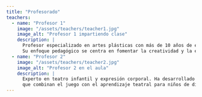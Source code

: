 ```yaml
---
title: "Profesorado"
teachers:
  - name: "Profesor 1"
    image: "/assets/teachers/teacher1.jpg"
    image_alt: "Profesor 1 impartiendo clase"
    description: |
      Profesor especializado en artes plásticas con más de 10 años de experiencia en educación infantil.
      Su enfoque pedagógico se centra en fomentar la creatividad y la expresión artística en los niños.
  - name: "Profesor 2"
    image: "/assets/teachers/teacher2.jpg"
    image_alt: "Profesor 2 en el aula"
    description: |
      Experto en teatro infantil y expresión corporal. Ha desarrollado programas educativos
      que combinan el juego con el aprendizaje teatral para niños de diferentes edades.
---
```


